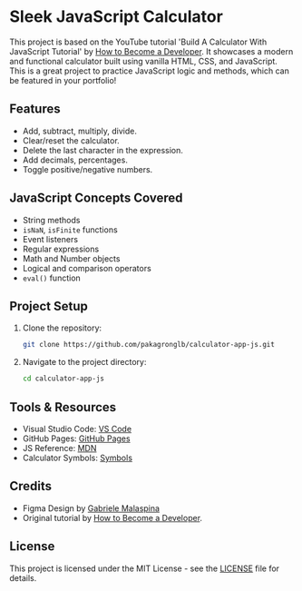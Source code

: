 # Sleek JavaScript Calculator

This project is based on the YouTube tutorial 'Build A Calculator With JavaScript Tutorial' by [How to Become a Developer](https://www.youtube.com/watch?v=BnczhLjxyXk). It showcases a modern and functional calculator built using vanilla HTML, CSS, and JavaScript. This is a great project to practice JavaScript logic and methods, which can be featured in your portfolio!

## Features
- Add, subtract, multiply, divide.
- Clear/reset the calculator.
- Delete the last character in the expression.
- Add decimals, percentages.
- Toggle positive/negative numbers.

## JavaScript Concepts Covered
- String methods
- `isNaN`, `isFinite` functions
- Event listeners
- Regular expressions
- Math and Number objects
- Logical and comparison operators
- `eval()` function

## Project Setup

1. Clone the repository:
    ```bash
    git clone https://github.com/pakagronglb/calculator-app-js.git
    ```

2. Navigate to the project directory:
    ```bash
    cd calculator-app-js
    ```

## Tools & Resources
- Visual Studio Code: [VS Code](https://code.visualstudio.com/)
- GitHub Pages: [GitHub Pages](https://pages.github.com/)
- JS Reference: [MDN](https://developer.mozilla.org/)
- Calculator Symbols: [Symbols](https://symbl.cc/)

## Credits
- Figma Design by [Gabriele Malaspina](https://www.figma.com/community/file/...)
- Original tutorial by [How to Become a Developer](https://www.youtube.com/watch?v=BnczhLjxyXk).

## License
This project is licensed under the MIT License - see the [LICENSE](LICENSE) file for details.
